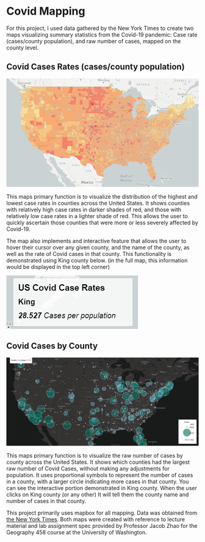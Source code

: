 # Covid Mapping

For this project, I used data gathered by the New York Times to create two maps visualizing summary statistics from the Covid-19 pandemic: Case rate (cases/county population), and raw number of cases, mapped on the county level.

## Covid Cases Rates (cases/county population)
![map 1](/img/map1.png)

This maps primary function is to visualize the distribution of the highest and lowest case rates in counties across the United States.  It shows counties with relatively high case rates in darker shades of red, and those with relatively low case rates in a lighter shade of red.  This allows the user to quickly ascertain those counties that were more or less severely affected by Covid-19. 

The map also implements and interactive feature that allows the user to hover their cursor over any given county, and the name of the county, as well as the rate of Covid cases in that county.  This functionality is demonstrated using King county below. (in the full map, this information would be displayed in the top left corner)

![map 1](/img/map1_interactive.png)


## Covid Cases by County
![map 1](/img/map2.png)

This maps primary function is to visualize the raw number of cases by county across the United States.  It shows which counties had the largest raw number of Covid Cases, without making any adjustments for population.  It uses proportional symbols to represent the number of cases in a county, with a larger circle indicating more cases in that county.  You can see the interactive portion demonstrated in King county.  When the user clicks on King county (or any other) It will tell them the county name and number of cases in that county.

This project primarily uses mapbox for all mapping.  Data was obtained from [the New York Times](https://github.com/nytimes/covid-19-data/blob/43d32dde2f87bd4dafbb7d23f5d9e878124018b8/live/us-counties.csv).  Both maps were created with reference to lecture material and lab assignment spec provided by Professor Jacob Zhao for the Geography 458 course at the University of Washington.
